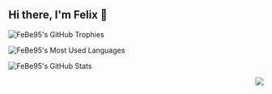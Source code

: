 ## Hi there, I'm Felix 👋

<p align="left">
  <!-- https://github.com/ryo-ma/github-profile-trophy -->
  <img alt="FeBe95's GitHub Trophies" src="https://github-profile-trophy.vercel.app/?username=FeBe95&title=MultiLanguage,LongTimeUser,Commits,Issues,Experience&margin-w=15">
</p>

<p align="left">
  <!-- https://github.com/anuraghazra/github-readme-stats -->
  <img alt="FeBe95's Most Used Languages" src="https://github-readme-stats.vercel.app/api/top-langs/?username=FeBe95&layout=compact">
</p>

<p align="left">
  <!-- https://github.com/anuraghazra/github-readme-stats -->
  <img alt="FeBe95's GitHub Stats" src="https://github-readme-stats.vercel.app/api?username=FeBe95&include_all_commits=true&rank_icon=github">
</p>

<p align="right">
  <!-- https://github.com/antonkomarev/github-profile-views-counter -->
  <img src="https://komarev.com/ghpvc/?username=FeBe95&style=for-the-badge&color=13144A">
</p>
